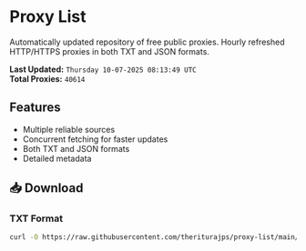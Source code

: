 # Proxy List

Automatically updated repository of free public proxies. Hourly refreshed HTTP/HTTPS proxies in both TXT and JSON formats.

**Last Updated:** `Thursday 10-07-2025 08:13:49 UTC`  
**Total Proxies:** `40614`

## Features
- Multiple reliable sources
- Concurrent fetching for faster updates
- Both TXT and JSON formats
- Detailed metadata

## 📥 Download

### TXT Format
```bash
curl -O https://raw.githubusercontent.com/theriturajps/proxy-list/main/proxies.txt